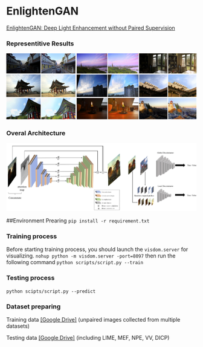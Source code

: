 # EnlightenGAN

[EnlightenGAN: Deep Light Enhancement without Paired Supervision](https://arxiv.org/abs/1906.06972)

### Representitive Results
![representive_results](/assets/show_3.png)

### Overal Architecture
![architecture](/assets/arch.png)

##Environment Prearing
```pip install -r requirement.txt```
### Training process
Before starting training process, you should launch the `visdom.server` for visualizing.
```nohup python -m visdom.server -port=8097```
then run the following command
```python scripts/script.py --train```

### Testing process

```python scipts/script.py --predict```

### Dataset preparing

Training data [[Google Drive]](https://drive.google.com/file/d/1ESHwOxF7qKOauNUpGS8q3QL5aK22qJBS/view?usp=sharing) (unpaired images collected from multiple datasets)

Testing data [[Google Drive]](https://drive.google.com/drive/folders/1lp6m5JE3kf3M66Dicbx5wSnvhxt90V4T?usp=sharing) (including LIME, MEF, NPE, VV, DICP)